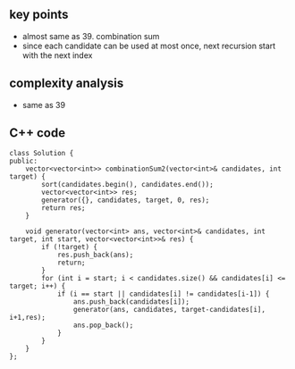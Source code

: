 ## key points
- almost same as 39. combination sum
- since each candidate can be used at most once, next recursion start with the next index

## complexity analysis
- same as 39

## C++ code
```
class Solution {
public:
    vector<vector<int>> combinationSum2(vector<int>& candidates, int target) {
        sort(candidates.begin(), candidates.end());
        vector<vector<int>> res;
        generator({}, candidates, target, 0, res);
        return res;
    }
    
    void generator(vector<int> ans, vector<int>& candidates, int target, int start, vector<vector<int>>& res) {
        if (!target) {
            res.push_back(ans);
            return;
        }
        for (int i = start; i < candidates.size() && candidates[i] <= target; i++) {
            if (i == start || candidates[i] != candidates[i-1]) {
                ans.push_back(candidates[i]);
                generator(ans, candidates, target-candidates[i], i+1,res);
                ans.pop_back();
            }
        }
    }
};
```
